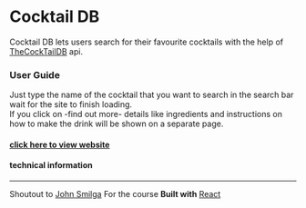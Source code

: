 # Cocktail DB

Cocktail DB lets users search for their favourite cocktails with the help of [TheCockTailDB](https://www.thecocktaildb.com/) api.
### User Guide
Just type the name of the cocktail that you want to search in the search bar wait for the site to finish loading.   
If you click on -find out more- details like ingredients and instructions on how to make the drink will be shown on a separate page.

#### [click **here** to view website](https://cocktailsdatabase.netlify.app/)

#### technical information
------
Shoutout to [John Smilga](https://github.com/john-smilga/react-projects-15-cocktails) For the course
**Built with** [React](https://reactjs.org/)
